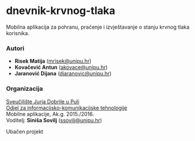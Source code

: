 # dnevnik-krvnog-tlaka
Mobilna aplikacija za pohranu, praćenje i izvještavanje o stanju krvnog tlaka korisnika.

### Autori
- **Risek	Matija**	    (mrisek@unipu.hr)
- **Kovačević	Antun**	  (akovace@unipu.hr)
- **Jaranović	Dijana**	(djaranovic@unipu.hr)

### Organizacija
[Sveučilište Jurja Dobrile u Puli](http://www.unipu.hr/)   
[Odjel za informacijsko-komunikacijske tehnologije](http://www.unipu.hr/index.php?id=1933)  
Mobilne aplikacije, Ak.g. 2015./2016.  
Voditelj: **Siniša Sovilj** (ssovilj@unipu.hr)

Ubačen projekt
